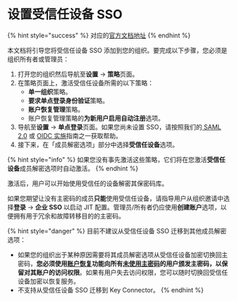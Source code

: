 # 设置受信任设备 SSO

{% hint style="success" %}
对应的[官方文档地址](https://bitwarden.com/help/setup-sso-with-trusted-devices/)
{% endhint %}

本文档将引导您将受信任设备 SSO 添加到您的组织。要完成以下步骤，您必须是组织所有者或管理员：

1. 打开您的组织然后导航至**设置** → **策略**页面。
2. 在策略页面上，激活受信任设备所需的以下策略：
   * **单一组织**策略。
   * **要求单点登录身份验证**策略。
   * **账户恢复管理**策略。
   * 账户恢复管理策略的**为新用户启用自动注册**选项。
3. 导航至**设置** → **单点登录**页面。如果您尚未设置 SSO，请按照我们的[ SAML 2.0](../../../login-with-sso/saml-2.0-configuration.md) 或 [OIDC 实施](../../../login-with-sso/oidc-configuration.md)指南之一获取帮助。
4. 接下来，在「成员解密选项」部分中选择**受信任设备**选项。

{% hint style="info" %}
如果您没有事先激活这些策略，它们将在您激活**受信任设备**成员解密选项时自动激活。
{% endhint %}

激活后，用户可以开始使用受信任的设备解密其保密码库。

如果您期望让没有主密码的成员**只能**使用受信任设备，请指导用户从组织邀请中选择**登录** → **企业 SSO** 以启动 JIT 配置。管理员/所有者仍应使用**创建账户**选项，以便拥有用于冗余和故障转移目的的主密码。

{% hint style="danger" %}
目前不建议从受信任设备 SSO 迁移到其他成员解密选项：

* 如果您的组织出于某种原因需要将其成员解密选项从受信任设备加密切换回主密码，**您必须使用**[**账户恢复**](../../../organizations/admin-password-reset.md#recover-an-account)**功能向所有**[**未使用主密码**](about-trusted-devices.md#impact-on-master-passwords)**的用户颁发主密码，以保留对其账户的访问权限**。如果有用户失去访问权限，您可以随时切换回受信任设备加密以恢复服务。
* 不支持从受信任设备 SSO 迁移到 Key Connector。
{% endhint %}
